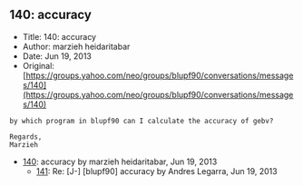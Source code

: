 ## 140: accuracy

- Title: 140: accuracy
- Author: marzieh heidaritabar
- Date: Jun 19, 2013
- Original: [https://groups.yahoo.com/neo/groups/blupf90/conversations/messages/140](https://groups.yahoo.com/neo/groups/blupf90/conversations/messages/140)

```
by which program in blupf90 can I calculate the accuracy of gebv?
 
Regards,
Marzieh
```

- [140](0140.md): accuracy by marzieh heidaritabar, Jun 19, 2013
    - [141](0141.md): Re: [J-] [blupf90] accuracy by Andres Legarra, Jun 19, 2013
